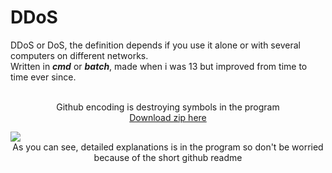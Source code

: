 # DDoS

DDoS or DoS, the definition depends if you use it alone or with several computers on different networks.<br>
Written in ***cmd*** or ***batch***, made when i was 13 but improved from time to time ever since.<br>

<p align="center"><br>
  Github encoding is destroying symbols in the program<br>
  <a href="https://www.mediafire.com/file/c71mmk2kppz1njr/DDoS_3.4.zip/file">Download zip here </a>
</p>
<img src="https://i.ibb.co/ZMp5Vqp/Ska-rmavbild-2020-01-23-kl-20-49-56.png">

<center > As you can see, detailed explanations is in the program so don't be worried because of the short github readme</center>
